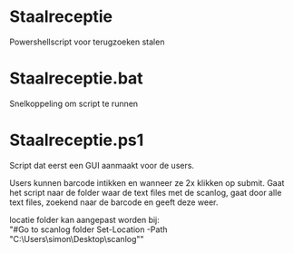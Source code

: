 # Staalreceptie
Powershellscript voor terugzoeken stalen

# Staalreceptie.bat
Snelkoppeling om script te runnen

# Staalreceptie.ps1
Script dat eerst een GUI aanmaakt voor de users.

Users kunnen barcode intikken en wanneer ze 2x klikken op submit. 
Gaat het script naar de folder waar de text files met de scanlog,
gaat door alle text files, zoekend naar de barcode en geeft deze weer.

locatie folder kan aangepast worden bij:  
"#Go to scanlog folder
    Set-Location -Path "C:\Users\simon\Desktop\scanlog""
